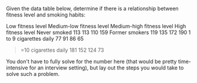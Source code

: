 Given the data table below, determine if there is a relationship between fitness level and smoking habits:


    
    
    
Low fitness level	Medium-low fitness level	Medium-high fitness level	High fitness level
Never smoked	113	113	110	159
Former smokers	119	135	172	190
1 to 9 cigarettes daily	77	91	86	65
>=10 cigarettes daily	181	152	124	73

    
    
    
You don't have to fully solve for the number here (that would be pretty time-intensive for an interview setting), but lay out the steps you would take to solve such a problem. 
